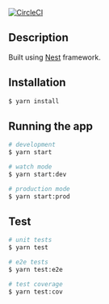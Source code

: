 [![CircleCI](https://circleci.com/gh/Beardles/recipe-book/tree/master.svg?style=svg)](https://circleci.com/gh/Beardles/recipe-book/tree/master)

## Description

Built using [Nest](https://github.com/nestjs/nest) framework.

## Installation

```bash
$ yarn install
```

## Running the app

```bash
# development
$ yarn start

# watch mode
$ yarn start:dev

# production mode
$ yarn start:prod
```

## Test

```bash
# unit tests
$ yarn test

# e2e tests
$ yarn test:e2e

# test coverage
$ yarn test:cov
```
